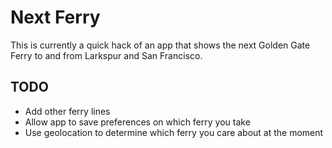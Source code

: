 Next Ferry
===

This is currently a quick hack of an app that shows the next Golden Gate Ferry to and from Larkspur and San Francisco.

TODO
---

* Add other ferry lines
* Allow app to save preferences on which ferry you take
* Use geolocation to determine which ferry you care about at the moment